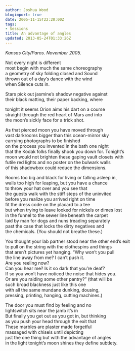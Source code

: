 ```yaml
---
author: Joshua Wood
blogimport: true
date: 2005-11-15T22:20:00Z
tags:
- Sessions
title: An advantage of angles
updated: 2013-05-24T01:33:26Z
---
```


*Kansas City/Paros. November 2005.*

Not every night is different  
most begin with much the same choreography  
a geometry of sky folding closed and Sound  
thrown out of a day’s dance with the wind  
when Silence cuts in.  

Stars pick out jasmine’s shadow negative against  
their black matting, their paper backing, where  
<!--more-->
tonight it seems Orion aims his dart on a course  
straight through the red heart of Mars and into  
the moon’s sickly face for a trick shot.

As that pierced moon you have moved through  
vast darkrooms bigger than this ocean-mirror sky  
carrying photographs to be finished  
on the process you invented in the bath one night  
that the Kodak folks finally shook you down for. Tonight’s  
moon would not brighten these gaping vault closets with  
futile red lights and no poster on the bulwark walls  
of this shadowbox could reduce the dimensions.

Rooms too big and black for living or falling asleep in,  
walls too high for leaping, but you have a chance  
to throw your hat over and you see that  
the guests walk with the stiff steps of the uninvited  
before you realize you arrived right on time  
fit the dress code on the placard to a tee  
but when trying to leave looked for nickels or dimes lost  
in the funnel to the sewer line beneath the carpet  
laid by man for dogs and nuns treading separately  
past the case that locks the dirty negatives and  
the chemicals. (You should not breathe these.)

You thought your lab partner stood near the other end’s exit  
to pull on the string with the clothespins and things  
that aren’t pictures yet hanging. “Why won’t you pull  
the line away from me? I can’t push it.  
Are you reeling now?  
Can you hear me? Is it so dark that you’re deaf?  
If so you won’t have noticed the noise that hides you.  
Or are you raiding some other pantry?” (that will be  
such broad blackness just like this one  
with all the same mundane dunking, dousing,  
pressing, printing, hanging, cutting machines.)

The door you must find by feeling and no  
lightswitch sits near the jamb it’s in  
But finally you get out as you got in, but thinking  
as you push your head through the exit that  
These marbles are plaster made forgetful  
massaged with chisels until depicting  
just the one thing but with the advantage of angles  
in the light tonight’s moon shines they define subtlety.
